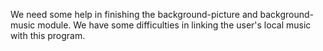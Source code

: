 We need some help in finishing the background-picture and background-music module.
We have some difficulties in linking the user's local music with this program.
